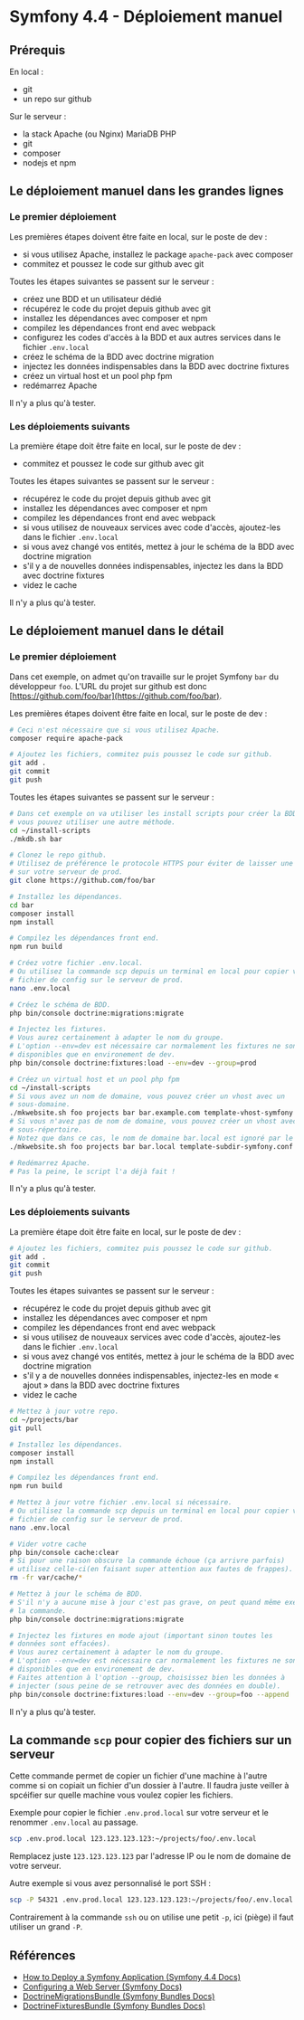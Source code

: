 # Symfony 4.4 - Déploiement manuel

## Prérequis

En local :

- git
- un repo sur github

Sur le serveur :

- la stack Apache (ou Nginx) MariaDB PHP
- git
- composer
- nodejs et npm

## Le déploiement manuel dans les grandes lignes

### Le premier déploiement

Les premières étapes doivent être faite en local, sur le poste de dev :

- si vous utilisez Apache, installez le package `apache-pack` avec composer
- commitez et poussez le code sur github avec git

Toutes les étapes suivantes se passent sur le serveur :

- créez une BDD et un utilisateur dédié
- récupérez le code du projet depuis github avec git
- installez les dépendances avec composer et npm
- compilez les dépendances front end avec webpack
- configurez les codes d'accès à la BDD et aux autres services dans le fichier `.env.local`
- créez le schéma de la BDD avec doctrine migration
- injectez les données indispensables dans la BDD avec doctrine fixtures
- créez un virtual host et un pool php fpm
- redémarrez Apache

Il n'y a plus qu'à tester.

### Les déploiements suivants

La première étape doit être faite en local, sur le poste de dev :

- commitez et poussez le code sur github avec git

Toutes les étapes suivantes se passent sur le serveur :

- récupérez le code du projet depuis github avec git
- installez les dépendances avec composer et npm
- compilez les dépendances front end avec webpack
- si vous utilisez de nouveaux services avec code d'accès, ajoutez-les dans le fichier `.env.local`
- si vous avez changé vos entités, mettez à jour le schéma de la BDD avec doctrine migration
- s'il y a de nouvelles données indispensables, injectez les dans la BDD avec doctrine fixtures
- videz le cache

Il n'y a plus qu'à tester.

## Le déploiement manuel dans le détail

### Le premier déploiement

Dans cet exemple, on admet qu'on travaille sur le projet Symfony `bar` du développeur `foo`.
L'URL du projet sur github est donc [https://github.com/foo/bar](https://github.com/foo/bar).

Les premières étapes doivent être faite en local, sur le poste de dev :

```bash
# Ceci n'est nécessaire que si vous utilisez Apache.
composer require apache-pack

# Ajoutez les fichiers, commitez puis poussez le code sur github.
git add .
git commit
git push
```

Toutes les étapes suivantes se passent sur le serveur :

```bash
# Dans cet exemple on va utiliser les install scripts pour créer la BDD mais
# vous pouvez utiliser une autre méthode.
cd ~/install-scripts
./mkdb.sh bar

# Clonez le repo github.
# Utilisez de préférence le protocole HTTPS pour éviter de laisser une clé SSH
# sur votre serveur de prod.
git clone https://github.com/foo/bar

# Installez les dépendances.
cd bar
composer install
npm install

# Compilez les dépendances front end.
npm run build

# Créez votre fichier .env.local.
# Ou utilisez la commande scp depuis un terminal en local pour copier votre
# fichier de config sur le serveur de prod.
nano .env.local

# Créez le schéma de BDD.
php bin/console doctrine:migrations:migrate

# Injectez les fixtures.
# Vous aurez certainement à adapter le nom du groupe.
# L'option --env=dev est nécessaire car normalement les fixtures ne sont
# disponibles que en environement de dev.
php bin/console doctrine:fixtures:load --env=dev --group=prod

# Créez un virtual host et un pool php fpm
cd ~/install-scripts
# Si vous avez un nom de domaine, vous pouvez créer un vhost avec un
# sous-domaine.
./mkwebsite.sh foo projects bar bar.example.com template-vhost-symfony.conf
# Si vous n'avez pas de nom de domaine, vous pouvez créer un vhost avec un
# sous-répertoire.
# Notez que dans ce cas, le nom de domaine bar.local est ignoré par le script.
./mkwebsite.sh foo projects bar bar.local template-subdir-symfony.conf

# Redémarrez Apache.
# Pas la peine, le script l'a déjà fait !
```

Il n'y a plus qu'à tester.

### Les déploiements suivants

La première étape doit être faite en local, sur le poste de dev :

```bash
# Ajoutez les fichiers, commitez puis poussez le code sur github.
git add .
git commit
git push
```

Toutes les étapes suivantes se passent sur le serveur :

- récupérez le code du projet depuis github avec git
- installez les dépendances avec composer et npm
- compilez les dépendances front end avec webpack
- si vous utilisez de nouveaux services avec code d'accès, ajoutez-les dans le fichier `.env.local`
- si vous avez changé vos entités, mettez à jour le schéma de la BDD avec doctrine migration
- s'il y a de nouvelles données indispensables, injectez-les en mode « ajout » dans la BDD avec doctrine fixtures
- videz le cache

```bash
# Mettez à jour votre repo.
cd ~/projects/bar
git pull

# Installez les dépendances.
composer install
npm install

# Compilez les dépendances front end.
npm run build

# Mettez à jour votre fichier .env.local si nécessaire.
# Ou utilisez la commande scp depuis un terminal en local pour copier votre
# fichier de config sur le serveur de prod.
nano .env.local

# Vider votre cache
php bin/console cache:clear
# Si pour une raison obscure la commande échoue (ça arrivre parfois)
# utilisez celle-ci(en faisant super attention aux fautes de frappes).
rm -fr var/cache/*

# Mettez à jour le schéma de BDD.
# S'il n'y a aucune mise à jour c'est pas grave, on peut quand même exécuter
# la commande.
php bin/console doctrine:migrations:migrate

# Injectez les fixtures en mode ajout (important sinon toutes les
# données sont effacées).
# Vous aurez certainement à adapter le nom du groupe.
# L'option --env=dev est nécessaire car normalement les fixtures ne sont
# disponibles que en environement de dev.
# Faites attention à l'option --group, choisissez bien les données à
# injecter (sous peine de se retrouver avec des données en double).
php bin/console doctrine:fixtures:load --env=dev --group=foo --append
```

Il n'y a plus qu'à tester.

## La commande `scp` pour copier des fichiers sur un serveur

Cette commande permet de copier un fichier d'une machine à l'autre comme si on copiait un fichier d'un dossier à l'autre.
Il faudra juste veiller à spcéifier sur quelle machine vous voulez copier les fichiers.

Exemple pour copier le fichier `.env.prod.local` sur votre serveur et le renommer `.env.local` au passage.

```bash
scp .env.prod.local 123.123.123.123:~/projects/foo/.env.local
```

Remplacez juste `123.123.123.123` par l'adresse IP ou le nom de domaine de votre serveur.

Autre exemple si vous avez personnalisé le port SSH :

```bash
scp -P 54321 .env.prod.local 123.123.123.123:~/projects/foo/.env.local
```

Contrairement à la commande `ssh` ou on utilise une petit `-p`, ici (piège) il faut utiliser un grand `-P`.

## Références

- [How to Deploy a Symfony Application (Symfony 4.4 Docs)](https://symfony.com/doc/4.4/deployment.html)
- [Configuring a Web Server (Symfony Docs)](https://symfony.com/doc/current/setup/web_server_configuration.html)
- [DoctrineMigrationsBundle (Symfony Bundles Docs)](https://symfony.com/doc/current/bundles/DoctrineMigrationsBundle/index.html)
- [DoctrineFixturesBundle (Symfony Bundles Docs)](https://symfony.com/doc/current/bundles/DoctrineFixturesBundle/index.html)

